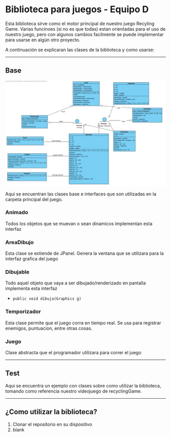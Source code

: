 # Biblioteca para juegos - Equipo D

Esta biblioteca sirve como el motor principal de nuestro juego Recyling Game. Varias funcinoes (si no es que todas) estan orientadas para el uso de nuestro juego, pero con algunos cambios facilmente se puede implementar para usarse en algún otro proyecto.

A continuación se explicaran las clases de la biblioteca y como usarse:

---

## Base

![Diagrama](DiagramaUML.jpg)

Aquí se encuentran las clases base e interfaces que son utilizadas en la carpeta principal del juego.

### Animado

Todos los objetos que se muevan o sean dinamicos implementan esta interfaz

### AreaDibujo

Esta clase se extiende de JPanel. Genera la ventana que se utilizara para la interfaz grafica del juego

### Dibujable

Todo aquel objeto que vaya a ser dibujado/renderizado en pantalla implementa esta interfaz

- `public void dibuja(Graphics g)`

### Temporizador

Esta clase permite que el juego corra en tiempo real. Se usa para registrar enemigos, puntuacion, entre otras cosas.

### Juego

Clase abstracta que el programador utilizara para correr el juego

---

## Test

Aqui se encuentra un ejemplo con clases sobre como utilizar la biblioteca, tomando como referencia nuestro videojuego de recyclingGame.

---

## ¿Como utilizar la biblioteca?

1. Clonar el repositorio en su dispositivo
2. blank
